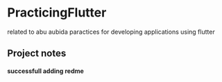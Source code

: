 # PracticingFlutter
related to abu aubida paractices for developing applications using flutter



## Project notes





#### successfull adding redme
